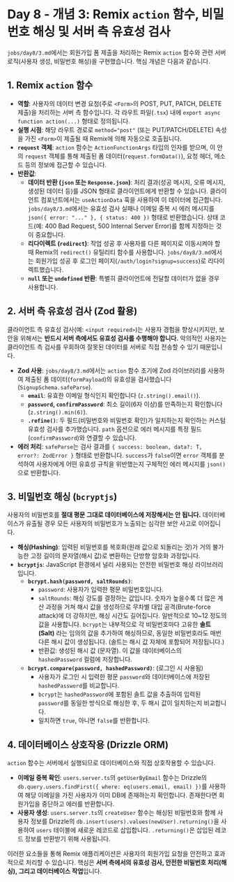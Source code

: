 # Day 8 - 개념 3: Remix `action` 함수, 비밀번호 해싱 및 서버 측 유효성 검사

`jobs/day8/3.md`에서는 회원가입 폼 제출을 처리하는 Remix `action` 함수와 관련 서버 로직(사용자 생성, 비밀번호 해싱)을 구현했습니다. 핵심 개념은 다음과 같습니다.

## 1. Remix `action` 함수

*   **역할**: 사용자의 데이터 변경 요청(주로 `<Form>`의 POST, PUT, PATCH, DELETE 제출)을 처리하는 서버 측 함수입니다. 각 라우트 파일(`.tsx`) 내에 `export async function action(...)` 형태로 정의됩니다.
*   **실행 시점**: 해당 라우트 경로로 `method="post"` (또는 PUT/PATCH/DELETE) 속성을 가진 `<Form>`이 제출될 때 Remix에 의해 자동으로 호출됩니다.
*   **`request` 객체**: `action` 함수는 `ActionFunctionArgs` 타입의 인자를 받으며, 이 안의 `request` 객체를 통해 제출된 폼 데이터(`request.formData()`), 요청 헤더, 메소드 등의 정보에 접근할 수 있습니다.
*   **반환값**:
    *   **데이터 반환 (`json` 또는 `Response.json`)**: 처리 결과(성공 메시지, 오류 메시지, 생성된 데이터 등)를 JSON 형태로 클라이언트에게 반환할 수 있습니다. 클라이언트 컴포넌트에서는 `useActionData` 훅을 사용하여 이 데이터에 접근합니다. `jobs/day8/3.md`에서는 유효성 검사 실패나 이메일 중복 시 에러 메시지를 `json({ error: "..." }, { status: 400 })` 형태로 반환했습니다. 상태 코드(예: 400 Bad Request, 500 Internal Server Error)를 함께 지정하는 것이 중요합니다.
    *   **리다이렉트 (`redirect`)**: 작업 성공 후 사용자를 다른 페이지로 이동시켜야 할 때 Remix의 `redirect()` 유틸리티 함수를 사용합니다. `jobs/day8/3.md`에서는 회원가입 성공 후 로그인 페이지(`/auth/login?signup=success`)로 리다이렉트했습니다.
    *   **`null` 또는 `undefined` 반환**: 특별히 클라이언트에 전달할 데이터가 없을 경우 사용합니다.

## 2. 서버 측 유효성 검사 (Zod 활용)

클라이언트 측 유효성 검사(예: `<input required>`)는 사용자 경험을 향상시키지만, 보안을 위해서는 **반드시 서버 측에서도 유효성 검사를 수행해야 합니다.** 악의적인 사용자는 클라이언트 측 검사를 우회하여 잘못된 데이터를 서버로 직접 전송할 수 있기 때문입니다.

*   **Zod 사용**: `jobs/day8/3.md`에서는 `action` 함수 초기에 Zod 라이브러리를 사용하여 제출된 폼 데이터(`formPayload`)의 유효성을 검사했습니다 (`SignupSchema.safeParse`).
    *   **`email`**: 유효한 이메일 형식인지 확인합니다 (`z.string().email()`).
    *   **`password`, `confirmPassword`**: 최소 길이(6자 이상)를 만족하는지 확인합니다 (`z.string().min(6)`).
    *   **`.refine()`**: 두 필드(비밀번호와 비밀번호 확인)가 일치하는지 확인하는 커스텀 유효성 검사를 추가했습니다. `path` 옵션으로 에러 메시지를 특정 필드(`confirmPassword`)와 연결할 수 있습니다.
*   **에러 처리**: `safeParse`는 검사 결과를 `{ success: boolean, data?: T, error?: ZodError }` 형태로 반환합니다. `success`가 `false`이면 `error` 객체를 분석하여 사용자에게 어떤 유효성 규칙을 위반했는지 구체적인 에러 메시지를 `json()`으로 반환합니다.

## 3. 비밀번호 해싱 (`bcryptjs`)

사용자의 비밀번호를 **절대 평문 그대로 데이터베이스에 저장해서는 안 됩니다.** 데이터베이스가 유출될 경우 모든 사용자의 비밀번호가 노출되는 심각한 보안 사고로 이어집니다.

*   **해싱(Hashing)**: 입력된 비밀번호를 복호화(원래 값으로 되돌리는 것)가 거의 불가능한 고정 길이의 문자열(해시 값)로 변환하는 단방향 암호화 과정입니다.
*   **`bcryptjs`**: JavaScript 환경에서 널리 사용되는 안전한 비밀번호 해싱 라이브러리입니다.
    *   **`bcrypt.hash(password, saltRounds)`**:
        *   `password`: 사용자가 입력한 평문 비밀번호입니다.
        *   `saltRounds`: 해싱 강도를 결정하는 값입니다. 숫자가 높을수록 더 많은 계산 과정을 거쳐 해시 값을 생성하므로 무차별 대입 공격(Brute-force attack)에 더 강하지만, 해싱 시간도 길어집니다. 일반적으로 10~12 정도의 값을 사용합니다. `bcrypt`는 내부적으로 각 비밀번호마다 고유한 **솔트(Salt)** 라는 임의의 값을 추가하여 해싱하므로, 동일한 비밀번호라도 매번 다른 해시 값이 생성됩니다. (솔트는 해시 값 자체에 포함되어 저장됩니다.)
        *   반환값: 생성된 해시 값 (문자열). 이 값을 데이터베이스의 `hashedPassword` 컬럼에 저장합니다.
    *   **`bcrypt.compare(password, hashedPassword)`**: (로그인 시 사용됨)
        *   사용자가 로그인 시 입력한 평문 `password`와 데이터베이스에 저장된 `hashedPassword`를 비교합니다.
        *   `bcrypt`는 `hashedPassword`에 포함된 솔트 값을 추출하여 입력된 `password`를 동일한 방식으로 해싱한 후, 두 해시 값이 일치하는지 비교합니다.
        *   일치하면 `true`, 아니면 `false`를 반환합니다.

## 4. 데이터베이스 상호작용 (Drizzle ORM)

`action` 함수는 서버에서 실행되므로 데이터베이스와 직접 상호작용할 수 있습니다.

*   **이메일 중복 확인**: `users.server.ts`의 `getUserByEmail` 함수는 Drizzle의 `db.query.users.findFirst({ where: eq(users.email, email) })`를 사용하여 해당 이메일을 가진 사용자가 이미 DB에 존재하는지 확인합니다. 존재한다면 회원가입을 중단하고 에러를 반환합니다.
*   **사용자 생성**: `users.server.ts`의 `createUser` 함수는 해싱된 비밀번호와 함께 사용자 정보를 Drizzle의 `db.insert(users).values(newUser).returning()`을 사용하여 `users` 테이블에 새로운 레코드로 삽입합니다. `.returning()`은 삽입된 레코드 정보를 반환받기 위해 사용됩니다.

이러한 요소들을 통해 Remix 애플리케이션은 사용자의 회원가입 요청을 안전하고 효과적으로 처리할 수 있습니다. 핵심은 **서버 측에서의 유효성 검사, 안전한 비밀번호 처리(해싱), 그리고 데이터베이스 작업**입니다. 